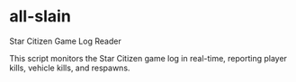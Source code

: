 # all-slain
Star Citizen Game Log Reader

This script monitors the Star Citizen game log in real-time, reporting player kills, vehicle kills, and respawns.
